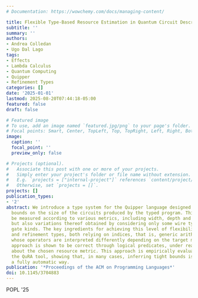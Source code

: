 ```yaml
---
# Documentation: https://wowchemy.com/docs/managing-content/

title: Flexible Type-Based Resource Estimation in Quantum Circuit Description Languages
subtitle: ''
summary: ''
authors:
- Andrea Colledan
- Ugo Dal Lago
tags:
- Effects
- Lambda Calculus
- Quantum Computing
- Quipper
- Refinement Types
categories: []
date: '2025-01-01'
lastmod: 2025-08-20T07:44:18-05:00
featured: false
draft: false

# Featured image
# To use, add an image named `featured.jpg/png` to your page's folder.
# Focal points: Smart, Center, TopLeft, Top, TopRight, Left, Right, BottomLeft, Bottom, BottomRight.
image:
  caption: ''
  focal_point: ''
  preview_only: false

# Projects (optional).
#   Associate this post with one or more of your projects.
#   Simply enter your project's folder or file name without extension.
#   E.g. `projects = ["internal-project"]` references `content/project/deep-learning/index.md`.
#   Otherwise, set `projects = []`.
projects: []
publication_types:
- '2'
abstract: We introduce a type system for the Quipper language designed to derive upper
  bounds on the size of the circuits produced by the typed program. This size can
  be measured according to various metrics, including width, depth and gate count,
  but also variations thereof obtained by considering only some wire types or some
  gate kinds. The key ingredients for achieving this level of flexibility are effects
  and refinement types, both relying on indices, that is, generic arithmetic expressions
  whose operators are interpreted differently depending on the target metric. The
  approach is shown to be correct through logical predicates, under reasonable assumptions
  about the chosen resource metric. This approach is empirically evaluated through
  the QuRA tool, showing that, in many cases, inferring tight bounds is possible in
  a fully automatic way.
publication: '*Proceedings of the ACM on Programming Languages*'
doi: 10.1145/3704883
---
```

POPL '25